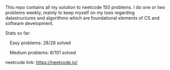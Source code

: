 
This repo contains all my solution to neetcode 150 problems. I do one or two problems weekly, mainly to keep myself on my toes regarding datastructures and algorithms which are foundational elements of CS and software development. 

Stats so far:

  &emsp;Easy problems: 28/28 solved
  
  &emsp;Medium problems: 8/101 solved

neetcode link: https://neetcode.io/

